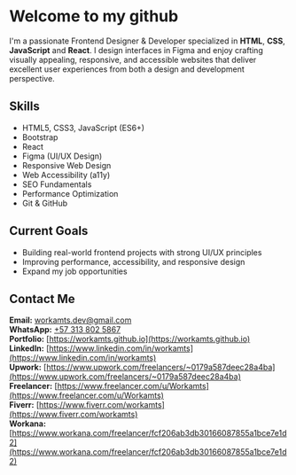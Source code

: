 # Welcome to my github

I'm a passionate Frontend Designer & Developer specialized in **HTML**, **CSS**, **JavaScript** and **React**.
I design interfaces in Figma and enjoy crafting visually appealing, responsive, and accessible websites that deliver excellent user experiences from both a design and development perspective.

## Skills
- HTML5, CSS3, JavaScript (ES6+)
- Bootstrap
- React
- Figma (UI/UX Design)
- Responsive Web Design
- Web Accessibility (a11y)
- SEO Fundamentals
- Performance Optimization
- Git & GitHub

## Current Goals
- Building real-world frontend projects with strong UI/UX principles
- Improving performance, accessibility, and responsive design
- Expand my job opportunities

## Contact Me
**Email:** [workamts.dev@gmail.com](mailto:workamts.dev@gmail.com)  
**WhatsApp:** [+57 313 802 5867](https://wa.me/573138025867)  
**Portfolio:** [https://workamts.github.io](https://workamts.github.io)  
**LinkedIn:** [https://www.linkedin.com/in/workamts](https://www.linkedin.com/in/workamts)  
**Upwork:** [https://www.upwork.com/freelancers/~0179a587deec28a4ba](https://www.upwork.com/freelancers/~0179a587deec28a4ba)  
**Freelancer:** [https://www.freelancer.com/u/Workamts](https://www.freelancer.com/u/Workamts)  
**Fiverr:** [https://www.fiverr.com/workamts](https://www.fiverr.com/workamts)  
**Workana:** [https://www.workana.com/freelancer/fcf206ab3db30166087855a1bce7e1d2](https://www.workana.com/freelancer/fcf206ab3db30166087855a1bce7e1d2)  


